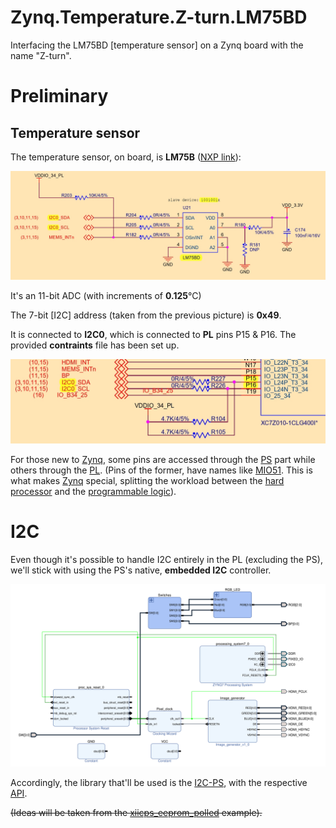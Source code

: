 # Zynq.Temperature.Z-turn.LM75BD

Interfacing the LM75BD [temperature sensor] on a Zynq board with the name "Z-turn".

# Preliminary

## Temperature sensor

The temperature sensor, on board, is **LM75B** ([NXP link](https://www.nxp.com/part/LM75BD)):

![LM75B](img/LM75B.jpg)

It's an 11-bit ADC (with increments of **0.125**°C)

The 7-bit [I2C] address (taken from the previous picture) is **0x49**.

It is connected to **I2C0**, which is connected to **PL** pins P15 & P16. The provided **contraints** file has been set up.

![PL I2C0](img/PL-I2C0.jpg)

For those new to [Zynq][Zynq], some pins are accessed through the [PS][PS] part while others through the [PL][PL]. (Pins of the former, have names like [MIO51][MIO]. This is what makes [Zynq][Zynq] special, splitting the workload between the [hard processor][PS] and the [programmable logic][PL]).

# I2C

Even though it's possible to handle I2C entirely in the PL (excluding the PS), we'll stick with using the PS's native, **embedded I2C** controller.

![I2C controller](block_design/sandbox.svg)

Accordingly, the library that'll be used is the [I2C-PS](https://xilinx-wiki.atlassian.net/wiki/spaces/A/pages/18841822/I2C-PS+standalone+driver), with the respective [API](https://xilinx.github.io/embeddedsw.github.io/iicps/doc/html/api/index.html).

~~(Ideas will be taken from the [xiicps_eeprom_polled](XilinxProcessorIPLib/drivers/iicps/examples/xiicps_eeprom_polled_example.c) example).~~

[PL]: ## "Programmable Logic"
[PS]: ## "Processing System"
[MIO]: ## "Multiplexed I/O"
[Zynq]: https://www.amd.com/en/products/adaptive-socs-and-fpgas/soc/zynq-7000.html